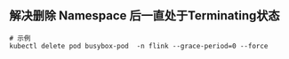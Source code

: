 ## 解决删除 Namespace 后一直处于Terminating状态 


```shell
# 示例
kubectl delete pod busybox-pod  -n flink --grace-period=0 --force
```